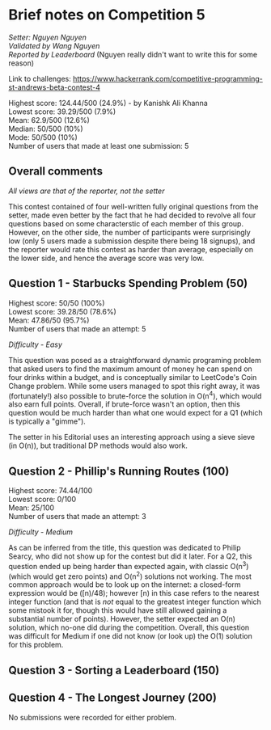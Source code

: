 # Brief notes on Competition 5

*Setter: Nguyen Nguyen*<br>
*Validated by Wang Nguyen*<br>
*Reported by Leaderboard* (Nguyen really didn't want to write this for some reason)

Link to challenges: https://www.hackerrank.com/competitive-programming-st-andrews-beta-contest-4

Highest score: 124.44/500 (24.9%) - by Kanishk Ali Khanna <br>
Lowest score: 39.29/500 (7.9%) <br>
Mean: 62.9/500 (12.6%) <br>
Median: 50/500 (10%) <br>
Mode: 50/500 (10%) <br>
Number of users that made at least one submission: 5

## Overall comments

*All views are that of the reporter, not the setter*

This contest contained of four well-written fully original questions from the setter, made even better by the fact that he had decided to revolve all four questions based on some characterstic of each member of this group. However, on the other side, the number of participants were surprisingly low (only 5 users made a submission despite there being 18 signups), and the reporter would rate this contest as harder than average, especially on the lower side, and hence the average score was very low.

## Question 1 - Starbucks Spending Problem (50)

Highest score: 50/50 (100%) <br>
Lowest score: 39.28/50 (78.6%) <br>
Mean: 47.86/50 (95.7%) <br>
Number of users that made an attempt: 5 <br>

*Difficulty - Easy*

This question was posed as a straightforward dynamic programing problem that asked users to find the maximum amount of money he can spend on four drinks within a budget, and is conceptually similar to LeetCode's Coin Change problem. While some users managed to spot this right away, it was (fortunately!) also possible to brute-force the solution in O(n<sup>4</sup>), which would also earn full points. Overall, if brute-force wasn't an option, then this question would be much harder than what one would expect for a Q1 (which is typically a "gimme").

The setter in his Editorial uses an interesting approach using a sieve sieve (in O(n)), but traditional DP methods would also work.

## Question 2 - Phillip's Running Routes (100)

Highest score: 74.44/100 <br>
Lowest score: 0/100 <br>
Mean: 25/100 <br>
Number of users that made an attempt: 3

*Difficulty - Medium*

As can be inferred from the title, this question was dedicated to Philip Searcy, who did not show up for the contest but did it later. For a Q2, this question ended up being harder than expected again, with classic O(n<sup>3</sup>) (which would get zero points) and O(n<sup>2</sup>) solutions not working. The most common approach would be to look up on the internet: a closed-form expression would be ([n)/48); however [n) in this case refers to the nearest integer function (and that is *not* equal to the greatest integer function which some mistook it for, though this would have still allowed gaining a substantial number of points). However, the setter expected an O(n) solution, which no-one did during the competition. Overall, this question was difficult for Medium if one did not know (or look up) the O(1) solution for this problem.

## Question 3 - Sorting a Leaderboard (150)

## Question 4 - The Longest Journey (200)

No submissions were recorded for either problem.